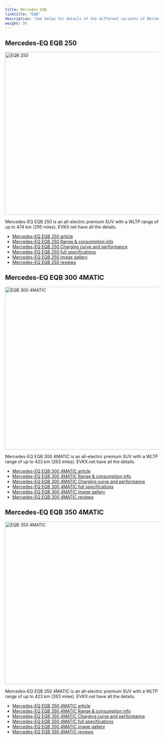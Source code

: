 ```yaml
---
title: Mercedes EQB
linktitle: "EQB"
description: "See below for details of the different variants of Mercedes EQB"
weight: 30
---
```

## Mercedes-EQ EQB 250

<a href="/models/mercedes/eqb/eqb_250/"><img src="https://media.evkx.net/multimedia/models/mercedes/eqb/eqb_250/main_1_st.jpg" width="800" height="533" alt="EQB 250" ></a>

Mercedes-EQ EQB 250 is an all-electric premium SUV with a WLTP range of up to 474 km (295 miles). EVKX.net have all the details. 

- [Mercedes-EQ EQB 250 article](/models/mercedes/eqb/eqb_250/)
- [Mercedes-EQ EQB 250 Range & consumption info](/models/mercedes/eqb/eqb_250/rangeandconsumption)
- [Mercedes-EQ EQB 250 Charging curve and performance](/models/mercedes/eqb/eqb_250/chargingcurve)
- [Mercedes-EQ EQB 250 full specifications](/models/mercedes/eqb/eqb_250/specifications)
- [Mercedes-EQ EQB 250 image gallery](/models/mercedes/eqb/eqb_250/gallery)
- [Mercedes-EQ EQB 250 reviews](/models/mercedes/eqb/eqb_250/reviews)

## Mercedes-EQ EQB 300 4MATIC

<a href="/models/mercedes/eqb/eqb_300_4matic/"><img src="https://media.evkx.net/multimedia/models/mercedes/eqb/eqb_300_4matic/main_1_st.jpg" width="800" height="533" alt="EQB 300 4MATIC" ></a>

Mercedes-EQ EQB 300 4MATIC is an all-electric premium SUV with a WLTP range of up to 423 km (263 miles). EVKX.net have all the details. 

- [Mercedes-EQ EQB 300 4MATIC article](/models/mercedes/eqb/eqb_300_4matic/)
- [Mercedes-EQ EQB 300 4MATIC Range & consumption info](/models/mercedes/eqb/eqb_300_4matic/rangeandconsumption)
- [Mercedes-EQ EQB 300 4MATIC Charging curve and performance](/models/mercedes/eqb/eqb_300_4matic/chargingcurve)
- [Mercedes-EQ EQB 300 4MATIC full specifications](/models/mercedes/eqb/eqb_300_4matic/specifications)
- [Mercedes-EQ EQB 300 4MATIC image gallery](/models/mercedes/eqb/eqb_300_4matic/gallery)
- [Mercedes-EQ EQB 300 4MATIC reviews](/models/mercedes/eqb/eqb_300_4matic/reviews)

## Mercedes-EQ EQB 350 4MATIC

<a href="/models/mercedes/eqb/eqb_350_4matic/"><img src="https://media.evkx.net/multimedia/models/mercedes/eqb/eqb_350_4matic/main_1_st.jpg" width="800" height="533" alt="EQB 350 4MATIC" ></a>

Mercedes-EQ EQB 350 4MATIC is an all-electric premium SUV with a WLTP range of up to 423 km (263 miles). EVKX.net have all the details. 

- [Mercedes-EQ EQB 350 4MATIC article](/models/mercedes/eqb/eqb_350_4matic/)
- [Mercedes-EQ EQB 350 4MATIC Range & consumption info](/models/mercedes/eqb/eqb_350_4matic/rangeandconsumption)
- [Mercedes-EQ EQB 350 4MATIC Charging curve and performance](/models/mercedes/eqb/eqb_350_4matic/chargingcurve)
- [Mercedes-EQ EQB 350 4MATIC full specifications](/models/mercedes/eqb/eqb_350_4matic/specifications)
- [Mercedes-EQ EQB 350 4MATIC image gallery](/models/mercedes/eqb/eqb_350_4matic/gallery)
- [Mercedes-EQ EQB 350 4MATIC reviews](/models/mercedes/eqb/eqb_350_4matic/reviews)

